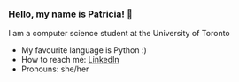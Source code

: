 ### Hello, my name is Patricia! :wave:
I am a computer science student at the University of Toronto

- My favourite language is Python :)
- How to reach me: [LinkedIn](https://www.linkedin.com/in/patriciading7/)
- Pronouns: she/her

